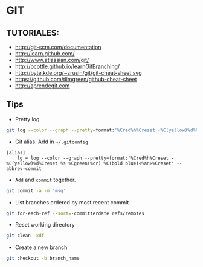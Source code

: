 GIT
===

TUTORIALES:
-----------

* http://git-scm.com/documentation
* http://learn.github.com/
* http://www.atlassian.com/git/
* http://pcottle.github.io/learnGitBranching/
* http://byte.kde.org/~zrusin/git/git-cheat-sheet.svg
* https://github.com/tiimgreen/github-cheat-sheet
* http://aprendegit.com


Tips
----
* Pretty log
```sh
git log --color --graph --pretty=format:'%Cred%h%Creset -%C(yellow)%d%Creset %s %Cgreen(%cr) %C(bold blue)<%an>%Creset' --abbrev-commit
```

* Git alias. Add in `~/.gitconfig`
```
[alias]
    lg = log --color --graph --pretty=format:'%Cred%h%Creset -%C(yellow)%d%Creset %s %Cgreen(%cr) %C(bold blue)<%an>%Creset' --abbrev-commit
```

 * `Add` and `commit` together.
```sh
git commit -a -m 'msg'
```

 * List branches ordered by most recent commit.
```sh
git for-each-ref --sort=-committerdate refs/remotes
```

 * Reset working directory
```sh
git clean -xdf
```

 * Create a new branch
```sh
git checkout -b branch_name
```

